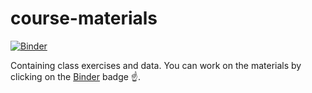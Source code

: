 # course-materials

[![Binder](https://mybinder.org/badge_logo.svg)](https://mybinder.org/v2/gh/27410/course-materials/master)

Containing class exercises and data. You can work on the materials by clicking on the [Binder](https://mybinder.org/) badge ☝️.
